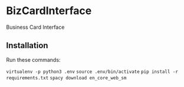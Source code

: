 # BizCardInterface
Business Card Interface

## Installation
Run these commands:

`virtualenv -p python3 .env`
`source .env/bin/activate`
`pip install -r requirements.txt`
`spacy download en_core_web_sm`
